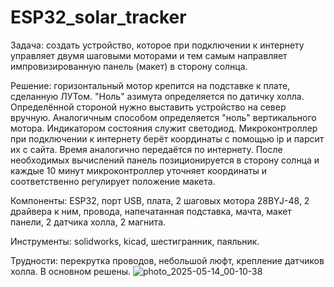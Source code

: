 # ESP32_solar_tracker
Задача: создать устройство, которое при подключении к интернету управляет двумя шаговыми моторами и тем самым направляет импровизированную панель (макет) в сторону солнца.

Решение: горизонтальный мотор крепится на подставке к плате, сделанную ЛУТом. "Ноль" азимута определяется по датичку холла. Определённой стороной нужно выставить устройство на север вручную. Аналогичным способом определяется "ноль" вертикального мотора. Индикатором состояния служит светодиод. Микроконтроллер при подключении к интернету берёт координаты с помощью ip и парсит их с сайта. Время аналогично передаётся по интернету. После необходимых вычислений панель позиционируется в сторону солнца и каждые 10 минут микроконтроллер уточняет координаты и соответственно регулирует положение макета.

Компоненты: ESP32, порт USB, плата, 2 шаговых мотора 28BYJ-48, 2 драйвера к ним, провода, напечатанная подставка, мачта, макет панели, 2 датчика холла, 2 магнита.

Инструменты: solidworks, kicad, шестигранник, паяльник.

Трудности: перекрутка проводов, небольшой люфт, крепление датчиков холла. В основном решены.
![photo_2025-05-14_00-10-38](https://github.com/user-attachments/assets/a1893da8-0bb3-43e1-8b27-56f0f13e6e30)
